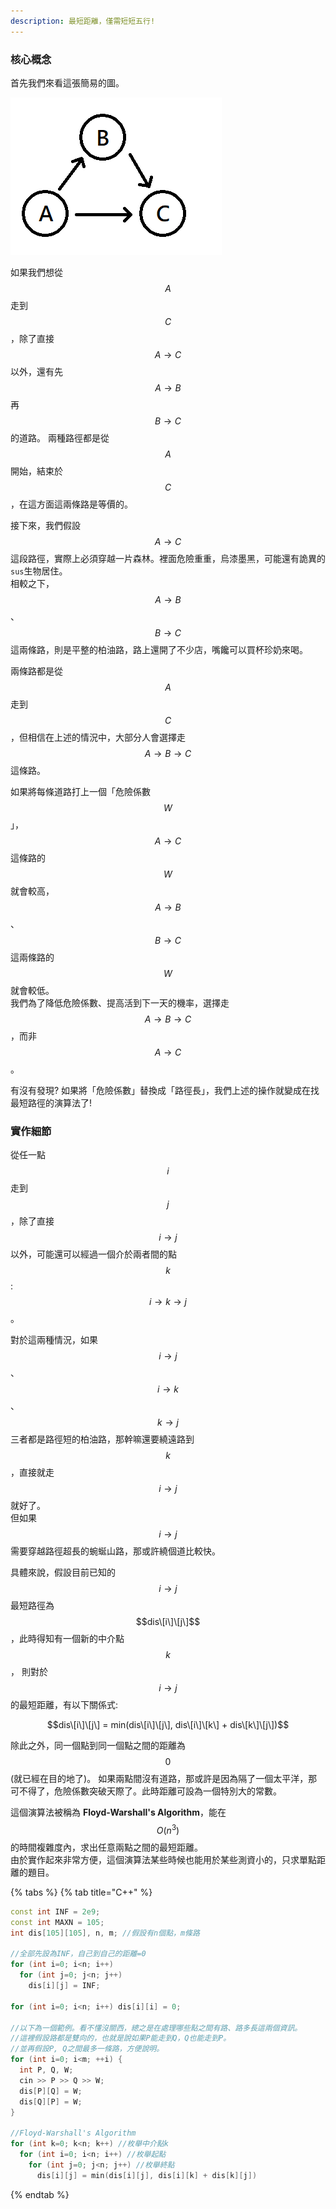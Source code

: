```yaml
---
description: 最短距離，僅需短短五行!
---
```


### 核心概念

首先我們來看這張簡易的圖。

![image](<.gitbook/assets/simple-transitive-graph.png>)

如果我們想從 $$A$$ 走到 $$C$$，除了直接 $$A \rightarrow C$$ 以外，還有先 $$A \rightarrow B$$ 再 $$B \rightarrow C$$ 的道路。
兩種路徑都是從 $$A$$ 開始，結束於 $$C$$，在這方面這兩條路是等價的。

接下來，我們假設 $$A \rightarrow C$$ 這段路徑，實際上必須穿越一片森林。裡面危險重重，烏漆墨黑，可能還有詭異的`sus`生物居住。\
相較之下，$$A \rightarrow B$$、$$B \rightarrow C$$ 這兩條路，則是平整的柏油路，路上還開了不少店，嘴饞可以買杯珍奶來喝。

兩條路都是從 $$A$$ 走到 $$C$$，但相信在上述的情況中，大部分人會選擇走 $$A \rightarrow B \rightarrow C$$ 這條路。

如果將每條道路打上一個「危險係數 $$W$$」， $$A \rightarrow C$$ 這條路的 $$W$$ 就會較高，
$$A \rightarrow B$$、$$B \rightarrow C$$ 這兩條路的 $$W$$ 就會較低。\
我們為了降低危險係數、提高活到下一天的機率，選擇走 $$A \rightarrow B \rightarrow C$$，而非 $$A \rightarrow C$$。

有沒有發現? 如果將「危險係數」替換成「路徑長」，我們上述的操作就變成在找最短路徑的演算法了!

### 實作細節

從任一點 $$i$$ 走到 $$j$$，除了直接 $$i \rightarrow j$$ 以外，可能還可以經過一個介於兩者間的點 $$k$$: $$i \rightarrow k \rightarrow j$$。

對於這兩種情況，如果 $$i \rightarrow j$$、$$i \rightarrow k$$、$$k \rightarrow j$$ 三者都是路徑短的柏油路，那幹嘛還要繞遠路到 $$k$$，直接就走 $$i \rightarrow j$$ 就好了。\
但如果 $$i \rightarrow j$$ 需要穿越路徑超長的蜿蜒山路，那或許繞個道比較快。

具體來說，假設目前已知的 $$i \rightarrow j$$ 最短路徑為 $$dis\[i\]\[j\]$$，此時得知有一個新的中介點 $$k$$，
則對於 $$i \rightarrow j$$ 的最短距離，有以下關係式:

$$dis\[i\]\[j\] = min(dis\[i\]\[j\], dis\[i\]\[k\] + dis\[k\]\[j\])$$

除此之外，同一個點到同一個點之間的距離為 $$0$$(就已經在目的地了)。
如果兩點間沒有道路，那或許是因為隔了一個太平洋，那可不得了，危險係數突破天際了。此時距離可設為一個特別大的常數。

這個演算法被稱為 **Floyd-Warshall's Algorithm**，能在 $$O(n^3)$$ 的時間複雜度內，求出任意兩點之間的最短距離。\
由於實作起來非常方便，這個演算法某些時候也能用於某些測資小的，只求單點距離的題目。

{% tabs %}
{% tab title="C++" %}
```cpp
const int INF = 2e9;
const int MAXN = 105;
int dis[105][105], n, m; //假設有n個點，m條路

//全部先設為INF，自己到自己的距離=0
for (int i=0; i<n; i++)
  for (int j=0; j<n; j++)
    dis[i][j] = INF;

for (int i=0; i<n; i++) dis[i][i] = 0;

//以下為一個範例。看不懂沒關西，總之是在處理哪些點之間有路、路多長這兩個資訊。
//這裡假設路都是雙向的，也就是說如果P能走到Q，Q也能走到P。
//並再假設P, Q之間最多一條路，方便說明。
for (int i=0; i<m; ++i) {
  int P, Q, W;
  cin >> P >> Q >> W;
  dis[P][Q] = W;
  dis[Q][P] = W;
}

//Floyd-Warshall's Algorithm
for (int k=0; k<n; k++) //枚舉中介點k
  for (int i=0; i<n; i++) //枚舉起點
    for (int j=0; j<n; j++) //枚舉終點
      dis[i][j] = min(dis[i][j], dis[i][k] + dis[k][j])
```
{% endtab %}
